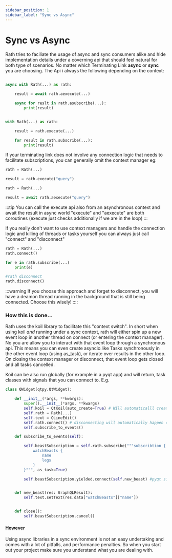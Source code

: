```yaml
---
sidebar_position: 1
sidebar_label: "Sync vs Async"
---
```


# Sync vs Async

Rath tries to faciliate the usage of async and sync consumers alike and hide implementation details under a coverning api that
should feel natural for both type of scenarios. No matter which Terminating Link **async** or **sync** you are choosing. The Api i
always the following depending on the context:

```python title="async.api"

async with Rath(...) as rath:

    result = await rath.aexecute(...)

    async for reslt in rath.asubscribe(...):
        print(result)


```

```python title="async.api"

with Rath(...) as rath:

    result = rath.execute(...)

    for result in rath.subscribe(...):
        print(result)


```

If your terminating link does not involve any connection logic that needs to facilitate subscriptions, you can generally omit the
context manager eg:

```python title="sync.api"
rath = Rath(...)

result = rath.execute("query")
```

```python title="sync.api"
rath = Rath(...)

result = await rath.aexecute("query")
```

:::tip
You can call the execute api also from an asynchronous context and await the result in async world "execute" and "aexecute" are both
coroutines (execute just checks additionally if we are in the loop)
:::

If you really don't want to use context managers and handle the connection logic and killing of threads or tasks yourself you
can always just call "connect" and "disconnect"

```python
rath = Rath(...)
rath.connect()

for e in rath.subscribe(...)
    print(e)

#rath disconnect
rath.disconnect()
```

:::warning
If you choose this approach and forget to disconnect, you will have a deamon thread running in the background that is still being
connected. Choose this wisely!
::::

### How this is done...

Rath uses the koil library to facilitate this "context switch". In short when using koil _and_ running under a sync context, rath
will either spin up a new event loop in another thread on connect (or entering the context manager). No you are allow you to interact with
that event loop through a synchronous api. This means you can even create asyncio.like Tasks synchronously in the other event loop (using as_task),
or iterate over results in the other loop. On closing the context manager or disconnect, that event loop gets closed and all tasks cancelled.

Koil can be also run globally (for example in a pyqt app) and will return, task classes with signals that you can connect to. E.g.

```python
class QWidget(qtpy.QtWidget):

    def __init__(*args, **kwargs):
        super().__init__(*args, **kwargs)
        self.koil = QtKoil(auto_create=True) # WIll automaticalll create a threaded eventloop
        self.rath = Rath(...)
        self.text = QLineEdit()
        self.rath.connect() # disconnecting will automatically happen on application close
        self.subscribe_to_events()

    def subscribe_to_events(self):

        self.beastSubscription = self.rath.subscribe("""subscribtion {
            watchBeasts {
                name
                legs
            }
        }""", as_task=True)

        self.beastSubscription.yielded.connect(self.new_beast) #pyqt signal for yield on task


    def new_beast(res: GraphQLResult):
        self.text.setText(res.data["watchBeasts"]["name"])


    def close():
        self.beastSubscription.cancel()

```

#### However

Using async libraries in a sync environment is not an easy undertaking and comes with a lot of pitfalls, and performance penalties.
So when you start out your project make sure you understand what you are dealing with.
